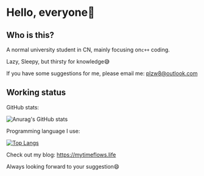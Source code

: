 # Hello, everyone:wave:

## Who is this?

A normal university student in CN, mainly focusing on`c++` coding.

Lazy, Sleepy, but thirsty for knowledge:sweat_smile:

If you have some suggestions for me, please email me: plzw8@outlook.com

## Working status

GitHub stats:

![Anurag's GitHub stats](https://github-readme-stats.vercel.app/api?username=YangWithU&show_icons=true&theme=radical)

Programming language I use:

[![Top Langs](https://github-readme-stats.vercel.app/api/top-langs/?username=YangWithU&layout=compact)](https://github.com/anuraghazra/github-readme-stats)


Check out my blog: https://mytimeflows.life

Always looking forward to your suggestion:smile:
